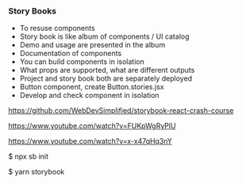 ### Story Books

- To resuse components
- Story book is like album of components / UI catalog
- Demo and usage are presented in the album
- Documentation of components
- You can build components in isolation
- What props are supported, what are different outputs
- Project and story book both are separately deployed
- Button component, create Button.stories.jsx
- Develop and check component in isolation

https://github.com/WebDevSimplified/storybook-react-crash-course

https://www.youtube.com/watch?v=FUKpWgRyPlU

https://www.youtube.com/watch?v=x-x47qHq3nY

$ npx sb init

$ yarn storybook

